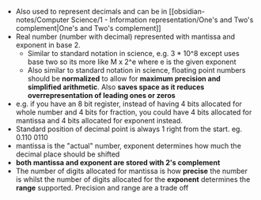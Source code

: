 - Also used to represent decimals and can be in [[obsidian-notes/Computer Science/1 - Information representation/One's and Two's complement|One's and Two's complement]]
- Real number (number with decimal) represented with  mantissa and exponent in base 2.
	- Similar to standard notation in science, e.g. 3 \* 10^8 except uses base two so its more like M x 2^e where e is the given exponent
	- Also similar to standard notation in science, floating point numbers should be **normalized** to allow for **maximum precision and simplified arithmetic**. Also **saves space as it reduces overrepresentation of leading ones or zeros**
- e.g. if you have an 8 bit register, instead of having 4 bits allocated for whole number and 4 bits for fraction, you could have 4 bits allocated for mantissa and 4 bits allocated for exponent instead.
- Standard position of decimal point is always 1 right from the start. eg. 0.110 0110
- mantissa is the "actual" number, exponent determines how much the decimal place should be shifted
- **both mantissa and exponent are stored with 2's complement**
- The number of digits allocated for mantissa is how **precise** the number is whilst the number of digits allocated for the **exponent** determines the **range** supported. Precision and range are a trade off